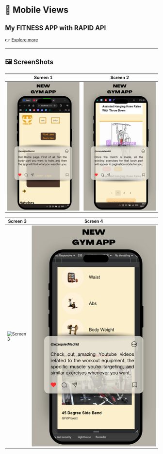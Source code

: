 # 📱 Mobile Views

## My FITNESS APP with RAPID API

👉 [Explore more](https://rapidapi.com/hub)

---

## 🖼️ ScreenShots

| Screen 1                          | Screen 2                          |
| --------------------------------- | --------------------------------- |
| ![Screen 1](./public/screen1.png) | ![Screen 2](./public/screen2.png) |

| Screen 3                                              | Screen 4                          |
| ----------------------------------------------------- | --------------------------------- |
| ![Screen 3](./public//xxxxxxxxxxxxxxxxxxxscreen3.png) | ![Screen 4](./public/screen4.png) |
